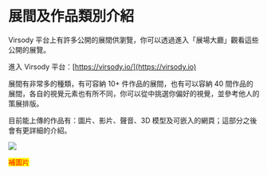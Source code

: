 # 展間及作品類別介紹

Virsody 平台上有許多公開的展間供瀏覽，你可以透過進入「展場大廳」觀看這些公開的展覽。

進入 Virsody 平台：[https://virsody.io/](https://virsody.io)

展間有非常多的種類，有可容納 10+ 件作品的展間，也有可以容納 40 間作品的展間，各自的視覺元素也有所不同，你可以從中挑選你偏好的視覺，並參考他人的策展排版。

目前能上傳的作品有：圖片、影片、聲音、3D 模型及可嵌入的網頁；這部分之後會有更詳細的介紹。

![](<../.gitbook/assets/Virsody 教學\_白片.pptx.png>)



<mark style="color:red;">補圖片</mark>
